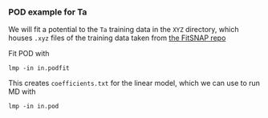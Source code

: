 ### POD example for Ta

We will fit a potential to the `Ta` training data in the `XYZ` directory, which houses `.xyz` files 
of the training data taken from [the FitSNAP repo](https://github.com/FitSNAP/FitSNAP/tree/master/examples/Ta_XYZ/XYZ)

Fit POD with

    lmp -in in.podfit

This creates `coefficients.txt` for the linear model, which we can use to run MD with

    lmp -in in.pod



